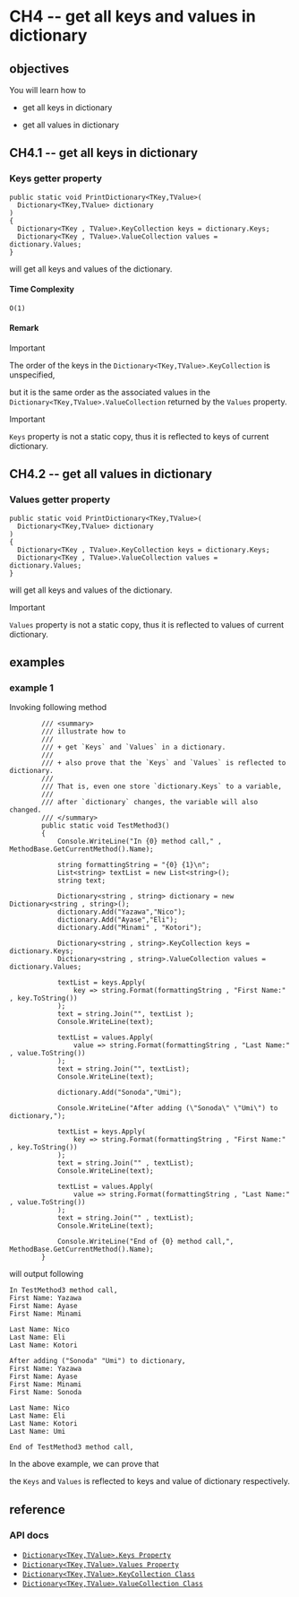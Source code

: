 # CH4 -- get all keys and values in dictionary
## objectives
You will learn how to

+ get all keys in dictionary

+ get all values in dictionary

## CH4.1 -- get all keys in dictionary
### Keys getter property

```
public static void PrintDictionary<TKey,TValue>(
  Dictionary<TKey,TValue> dictionary
)
{
  Dictionary<TKey , TValue>.KeyCollection keys = dictionary.Keys;
  Dictionary<TKey , TValue>.ValueCollection values = dictionary.Values;
}
```

will get all keys and values of the dictionary.

#### Time Complexity
`O(1)`

#### Remark
> [!Important]
> The order of the keys in the `Dictionary<TKey,TValue>.KeyCollection` is unspecified,
>
> but it is the same order as the associated values in the `Dictionary<TKey,TValue>.ValueCollection` returned by the `Values` property.

> [!IMPORTANT]
> `Keys` property is not a static copy, thus it is reflected to keys of current dictionary.

## CH4.2 -- get all values in dictionary
### Values getter property

```
public static void PrintDictionary<TKey,TValue>(
  Dictionary<TKey,TValue> dictionary
)
{
  Dictionary<TKey , TValue>.KeyCollection keys = dictionary.Keys;
  Dictionary<TKey , TValue>.ValueCollection values = dictionary.Values;
}
```

will get all keys and values of the dictionary.

> [!IMPORTANT]
> `Values` property is not a static copy, thus it is reflected to values of current dictionary.

## examples
### example 1
Invoking following method

```
        /// <summary>
        /// illustrate how to
        /// 
        /// + get `Keys` and `Values` in a dictionary.
        /// 
        /// + also prove that the `Keys` and `Values` is reflected to dictionary.
        /// 
        /// That is, even one store `dictionary.Keys` to a variable, 
        /// 
        /// after `dictionary` changes, the variable will also changed.
        /// </summary>
        public static void TestMethod3()
        {
            Console.WriteLine("In {0} method call," , MethodBase.GetCurrentMethod().Name);
            
            string formattingString = "{0} {1}\n";
            List<string> textList = new List<string>();
            string text;

            Dictionary<string , string> dictionary = new Dictionary<string , string>();
            dictionary.Add("Yazawa","Nico");
            dictionary.Add("Ayase","Eli");
            dictionary.Add("Minami" , "Kotori");

            Dictionary<string , string>.KeyCollection keys = dictionary.Keys;
            Dictionary<string , string>.ValueCollection values = dictionary.Values;

            textList = keys.Apply(
                key => string.Format(formattingString , "First Name:" , key.ToString())
            );
            text = string.Join("", textList );
            Console.WriteLine(text);

            textList = values.Apply(
                value => string.Format(formattingString , "Last Name:" , value.ToString())
            );
            text = string.Join("", textList);
            Console.WriteLine(text);

            dictionary.Add("Sonoda","Umi");
            
            Console.WriteLine("After adding (\"Sonoda\" \"Umi\") to dictionary,");

            textList = keys.Apply(
                key => string.Format(formattingString , "First Name:" , key.ToString())
            );
            text = string.Join("" , textList);
            Console.WriteLine(text);

            textList = values.Apply(
                value => string.Format(formattingString , "Last Name:" , value.ToString())
            );
            text = string.Join("" , textList);
            Console.WriteLine(text);

            Console.WriteLine("End of {0} method call,", MethodBase.GetCurrentMethod().Name);
        }
```

will output following

```
In TestMethod3 method call,
First Name: Yazawa
First Name: Ayase
First Name: Minami

Last Name: Nico
Last Name: Eli
Last Name: Kotori

After adding ("Sonoda" "Umi") to dictionary,
First Name: Yazawa
First Name: Ayase
First Name: Minami
First Name: Sonoda

Last Name: Nico
Last Name: Eli
Last Name: Kotori
Last Name: Umi

End of TestMethod3 method call,
```

In the above example, we can prove that

the `Keys` and `Values` is reflected to keys and value of dictionary respectively.

## reference
### API docs
+ [`Dictionary<TKey,TValue>.Keys Property`](https://learn.microsoft.com/en-us/dotnet/api/system.collections.generic.dictionary-2.keys?view=net-8.0)
+ [`Dictionary<TKey,TValue>.Values Property`](https://learn.microsoft.com/en-us/dotnet/api/system.collections.generic.dictionary-2.values?view=net-8.0)
+ [`Dictionary<TKey,TValue>.KeyCollection Class`](https://learn.microsoft.com/en-us/dotnet/api/system.collections.generic.dictionary-2.keycollection?view=net-8.0)
+ [`Dictionary<TKey,TValue>.ValueCollection Class`](https://learn.microsoft.com/en-us/dotnet/api/system.collections.generic.dictionary-2.valuecollection?view=net-8.0)
